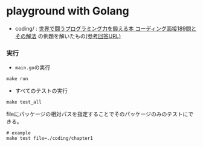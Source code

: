 # playground with Golang

- coding/ : 
[世界で闘うプログラミング力を鍛える本 コーディング面接189問とその解法](https://www.amazon.co.jp/dp/B071GN3JN2/)
の例題を解いたもの[(参考回答URL)](https://github.com/careercup/CtCI-6th-Edition)
  
### 実行
- `main.go`の実行
```shell
make run
```
- すべてのテストの実行
```shell
make test_all
```
fileにパッケージの相対パスを指定することでそのパッケージのみのテストにできる。
```shell
# example
make test file=./coding/chapter1
```